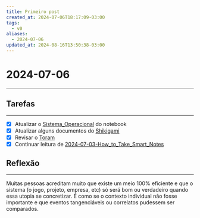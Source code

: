 ```yaml
---
title: Primeiro post
created_at: 2024-07-06T18:17:09-03:00
tags:
  - v0
aliases:
  - 2024-07-06
updated_at: 2024-08-16T13:50:38-03:00
---
```

# 2024-07-06
----
## Tarefas
---
 - [X] Atualizar o [Sistema_Operacional](../../../api/sementes/2024/07/07/2024-06-30-Sistema_Operacional.md) do notebook
 - [x] Atualizar alguns documentos do [Shikigami](../../../api/sementes/2024/07/07/Shikigami.md)
 - [x] Revisar o [Toram](_draft/2024/07/2024-07-06-Toram.md)
 - [x] Continuar leitura de [2024-07-03-How_to_Take_Smart_Notes](_draft/2024/07/2024-07-03-How_to_Take_Smart_Notes.md)

##  Reflexão
---
Muitas pessoas acreditam muito que existe um meio 100% eficiente e que o sistema (o jogo, projeto, empresa, etc) só será bom ou verdadeiro quando essa utopia se concretizar. É como se o contexto individual não fosse importante e que eventos tangenciáveis ou correlatos pudessem ser comparados.